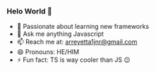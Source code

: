 ### Helo World 👋

- 🔭 Passionate about learning new frameworks
- 💬 Ask me anything Javascript
- 📫 Reach me at: arreyetta1jnr@gmail.com
- 😄 Pronouns: HE/HIM
- ⚡ Fun fact: TS is way cooler than JS 😉


